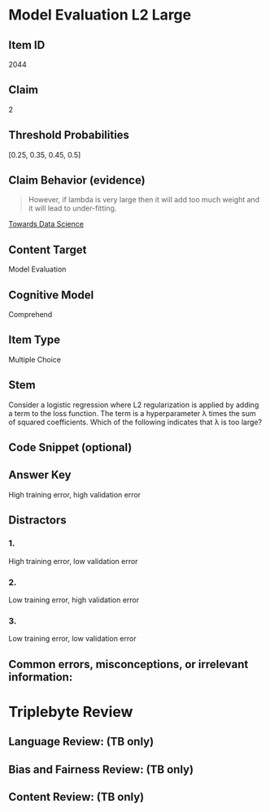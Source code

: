 # Model Evaluation L2 Large

## Item ID
2044

## Claim
2

## Threshold Probabilities
[0.25, 0.35, 0.45, 0.5]

## Claim Behavior (evidence)
> However, if lambda is very large then it will add too much weight and it will lead to under-fitting.

[Towards Data Science](https://towardsdatascience.com/l1-and-l2-regularization-methods-ce25e7fc831c)

## Content Target
Model Evaluation

## Cognitive Model
Comprehend

## Item Type
Multiple Choice

## Stem
Consider a logistic regression where L2 regularization is applied by adding a term to the loss function. The term is a hyperparameter λ times the sum of squared coefficients. Which of the following indicates that λ is too large?

## Code Snippet (optional)

## Answer Key
High training error, high validation error

## Distractors
### 1.
High training error, low validation error

### 2.
Low training error, high validation error

### 3.
Low training error, low validation error

## Common errors, misconceptions, or irrelevant information:

# Triplebyte Review

## Language Review: (TB only)

## Bias and Fairness Review: (TB only)

## Content Review: (TB only)
